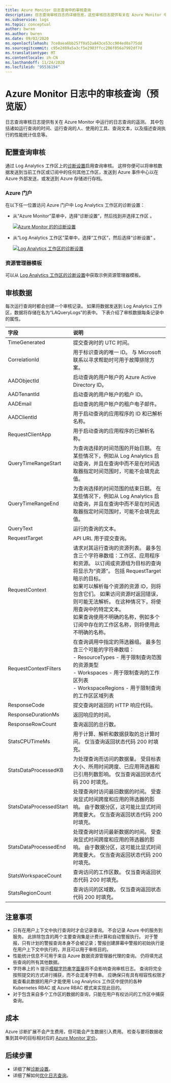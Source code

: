 ```yaml
---
title: Azure Monitor 日志查询中的审核查询
description: 日志查询审核日志的详细信息，这些审核日志提供有关在 Azure Monitor 中运行的日志查询的遥测。
ms.subservice: logs
ms.topic: conceptual
author: bwren
ms.author: bwren
ms.date: 09/03/2020
ms.openlocfilehash: 7ce0aea6bb257f0a52a843ce53cc904ed0a775dd
ms.sourcegitcommit: c95e2d89a5a3cf5e2983ffcc206f056a7992df7d
ms.translationtype: MT
ms.contentlocale: zh-CN
ms.lasthandoff: 11/24/2020
ms.locfileid: "95536194"
---
```

# <a name="audit-queries-in-azure-monitor-logs-preview"></a>Azure Monitor 日志中的审核查询（预览版）
日志查询审核日志提供有关在 Azure Monitor 中运行的日志查询的遥测。 其中包括诸如运行查询的时间、运行查询的人、使用的工具、查询文本，以及描述查询执行的性能统计信息等。


## <a name="configure-query-auditing"></a>配置查询审核
通过 Log Analytics 工作区上的[诊断设置](../platform/diagnostic-settings.md)启用查询审核。 这样你便可以将审核数据发送到当前工作区或订阅中的任何其他工作区，发送到 Azure 事件中心以在 Azure 外部发送，或发送到 Azure 存储进行存档。 

### <a name="azure-portal"></a>Azure 门户
在以下任一位置访问 Azure 门户中 Log Analytics 工作区的诊断设置：

- 从“Azure Monitor”菜单中，选择“诊断设置”，然后找到并选择工作区 。

    [![Azure Monitor 的的诊断设置](media/log-query-audit/diagnostic-setting-monitor.png) ](media/log-query-audit/diagnostic-setting-monitor.png#lightbox) 

- 从“Log Analytics 工作区”菜单中，选择“工作区”，然后选择“诊断设置” 。

    [![Log Analytics 工作区的诊断设置](media/log-query-audit/diagnostic-setting-workspace.png) ](media/log-query-audit/diagnostic-setting-workspace.png#lightbox) 

### <a name="resource-manager-template"></a>资源管理器模板
可以从 [Log Analytics 工作区的诊断设置](../samples/resource-manager-diagnostic-settings.md#diagnostic-setting-for-log-analytics-workspace)中获取示例资源管理器模板。

## <a name="audit-data"></a>审核数据
每次运行查询时都会创建一个审核记录。 如果将数据发送到 Log Analytics 工作区，数据将存储在名为“LAQueryLogs”的表中。 下表介绍了审核数据每条记录中的属性。

| 字段 | 说明 |
|:---|:---|
| TimeGenerated         | 提交查询时的 UTC 时间。 |
| CorrelationId         | 用于标识查询的唯一 ID。 与 Microsoft 联系以寻求帮助时可用于故障排除方案。 |
| AADObjectId           | 启动查询的用户帐户的 Azure Active Directory ID。  |
| AADTenantId           | 启动查询的用户帐户的租户 ID。  |
| AADEmail              | 启动查询的用户帐户的租户电子邮件。  |
| AADClientId           | 用于启动查询的应用程序的 ID 和已解析名称。 |
| RequestClientApp      | 用于启动查询的应用程序的已解析名称。 |
| QueryTimeRangeStart   | 为查询选择的时间范围的开始日期。 在某些情况下，例如从 Log Analytics 启动查询，并且在查询中而不是在时间选取器指定时间范围时，可能不会填充此值。 |
| QueryTimeRangeEnd     | 为查询选择的时间范围的结束日期。 在某些情况下，例如从 Log Analytics 启动查询，并且在查询中而不是在时间选取器指定时间范围时，可能不会填充此值。  |
| QueryText             | 运行的查询的文本。 |
| RequestTarget         | API URL 用于提交查询。  |
| RequestContext        | 请求对其运行查询的资源列表。 最多包含三个字符串数组：工作区、应用程序和资源。 以订阅或资源组为目标的查询将显示为“资源”。 包括 RequestTarget 暗示的目标。<br>如果可以解析每个资源的资源 ID，则将包含它们。 如果访问资源时返回错误，则可能无法解析。 在这种情况下，将使用查询中的特定文本。<br>如果查询使用不明确的名称，例如多个订阅中存在的工作区名称，则将使用此不明确的名称。 |
| RequestContextFilters | 在查询调用中指定的筛选器组。 最多包含三个可能的字符串数组：<br>- ResourceTypes - 用于限制查询范围的资源类型<br>- Workspaces - 用于限制查询的工作区列表<br>- WorkspaceRegions - 用于限制查询的工作区区域列表 |
| ResponseCode          | 提交查询时返回的 HTTP 响应代码。 |
| ResponseDurationMs    | 返回响应的时间。  |
| ResponseRowCount     | 查询返回的总行数。 |
| StatsCPUTimeMs       | 用于计算、解析和数据获取的总计算时间。 仅当查询返回状态代码 200 时填充。 |
| StatsDataProcessedKB | 为处理查询而访问的数据量。 受目标表大小、所用时间跨度、已应用筛选器和已引用列数影响。 仅当查询返回状态代码 200 时填充。 |
| StatsDataProcessedStart | 处理查询时访问最旧数据的时间。 受查询显式时间跨度和应用的筛选器的影响。 由于数据分区，这可能比显式时间跨度要大。 仅当查询返回状态代码 200 时填充。 |
| StatsDataProcessedEnd  |处理查询时访问最新数据的时间。 受查询显式时间跨度和应用的筛选器的影响。 由于数据分区，这可能比显式时间跨度要大。 仅当查询返回状态代码 200 时填充。 |
| StatsWorkspaceCount | 查询访问的工作区数。 仅当查询返回状态代码 200 时填充。 |
| StatsRegionCount | 查询访问的区域数。 仅当查询返回状态代码 200 时填充。 |

## <a name="considerations"></a>注意事项

- 只有在用户上下文中执行查询时才会记录查询。 不会记录 Azure 中的服务到服务。 此排除包含的两个主要查询集是计费计算和自动警报执行。 对于警报，只有计划的警报查询本身不会被记录；警报创建屏幕中警报的初始执行是在用户上下文中执行的，并且可以用于审核目的。 
- 性能统计信息不可用于来自 Azure 数据资源管理器代理的查询。 仍将填充这些查询的所有其他数据。
- 字符串上的 h 提示[模糊字符串字面量](/azure/data-explorer/kusto/query/scalar-data-types/string#obfuscated-string-literals)将不会影响查询审核日志。 查询将完全按照提交的方式进行捕获，而不会混淆字符串。 应确保只有具有相容性权限才能查看此数据的用户才能使用 Log Analytics 工作区中提供的各种 Kubernetes RBAC 或 Azure RBAC 模式来实现此目的。
- 对于包含来自多个工作区的数据的查询，只能在用户有权访问的工作区中捕获查询。

## <a name="costs"></a>成本  
Azure 诊断扩展不会产生费用，但可能会产生数据引入费用。 检查与要将数据收集到其中的目标相对应的 [Azure Monitor 定价](https://azure.microsoft.com/pricing/details/monitor/)。

## <a name="next-steps"></a>后续步骤

- 详细了解[诊断设置](../platform/diagnostic-settings.md)。
- 详细了解如何[优化日志查询](query-optimization.md)。
